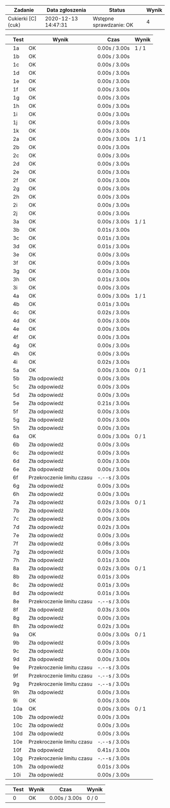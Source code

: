 | Zadanie | Data zgłoszenia | Status | Wynik |
| --- | --- | --- | --- |
| Cukierki [C] (cuk) | 2020-12-13 14:47:31 |  Wstępne sprawdzanie: OK  |  4  |

|  | Test | Wynik | Czas | Wynik |
| --- | --- | --- | --- | --- |
|  |  1a      |  OK  |  0.00s / 3.00s  |  1 / 1  |
|  |  1b      |  OK  |  0.00s / 3.00s  |
|  |  1c      |  OK  |  0.00s / 3.00s  |
|  |  1d      |  OK  |  0.00s / 3.00s  |
|  |  1e      |  OK  |  0.00s / 3.00s  |
|  |  1f      |  OK  |  0.00s / 3.00s  |
|  |  1g      |  OK  |  0.00s / 3.00s  |
|  |  1h      |  OK  |  0.00s / 3.00s  |
|  |  1i      |  OK  |  0.00s / 3.00s  |
|  |  1j      |  OK  |  0.00s / 3.00s  |
|  |  1k      |  OK  |  0.00s / 3.00s  |
|  |  2a      |  OK  |  0.00s / 3.00s  |  1 / 1  |
|  |  2b      |  OK  |  0.00s / 3.00s  |
|  |  2c      |  OK  |  0.00s / 3.00s  |
|  |  2d      |  OK  |  0.00s / 3.00s  |
|  |  2e      |  OK  |  0.00s / 3.00s  |
|  |  2f      |  OK  |  0.00s / 3.00s  |
|  |  2g      |  OK  |  0.00s / 3.00s  |
|  |  2h      |  OK  |  0.00s / 3.00s  |
|  |  2i      |  OK  |  0.00s / 3.00s  |
|  |  2j      |  OK  |  0.00s / 3.00s  |
|  |  3a      |  OK  |  0.00s / 3.00s  |  1 / 1  |
|  |  3b      |  OK  |  0.01s / 3.00s  |
|  |  3c      |  OK  |  0.01s / 3.00s  |
|  |  3d      |  OK  |  0.01s / 3.00s  |
|  |  3e      |  OK  |  0.00s / 3.00s  |
|  |  3f      |  OK  |  0.00s / 3.00s  |
|  |  3g      |  OK  |  0.00s / 3.00s  |
|  |  3h      |  OK  |  0.01s / 3.00s  |
|  |  3i      |  OK  |  0.00s / 3.00s  |
|  |  4a      |  OK  |  0.00s / 3.00s  |  1 / 1  |
|  |  4b      |  OK  |  0.01s / 3.00s  |
|  |  4c      |  OK  |  0.02s / 3.00s  |
|  |  4d      |  OK  |  0.00s / 3.00s  |
|  |  4e      |  OK  |  0.00s / 3.00s  |
|  |  4f      |  OK  |  0.00s / 3.00s  |
|  |  4g      |  OK  |  0.00s / 3.00s  |
|  |  4h      |  OK  |  0.00s / 3.00s  |
|  |  4i      |  OK  |  0.02s / 3.00s  |
|  |  5a      |  OK  |  0.00s / 3.00s  |  0 / 1  |
|  |  5b      |  Zła odpowiedź  |  0.00s / 3.00s  |
|  |  5c      |  Zła odpowiedź  |  0.00s / 3.00s  |
|  |  5d      |  Zła odpowiedź  |  0.00s / 3.00s  |
|  |  5e      |  Zła odpowiedź  |  0.21s / 3.00s  |
|  |  5f      |  Zła odpowiedź  |  0.00s / 3.00s  |
|  |  5g      |  Zła odpowiedź  |  0.00s / 3.00s  |
|  |  5h      |  Zła odpowiedź  |  0.00s / 3.00s  |
|  |  6a      |  OK  |  0.00s / 3.00s  |  0 / 1  |
|  |  6b      |  Zła odpowiedź  |  0.00s / 3.00s  |
|  |  6c      |  Zła odpowiedź  |  0.00s / 3.00s  |
|  |  6d      |  Zła odpowiedź  |  0.00s / 3.00s  |
|  |  6e      |  Zła odpowiedź  |  0.00s / 3.00s  |
|  |  6f      |  Przekroczenie limitu czasu  |  -.--s / 3.00s  |
|  |  6g      |  Zła odpowiedź  |  0.00s / 3.00s  |
|  |  6h      |  Zła odpowiedź  |  0.00s / 3.00s  |
|  |  7a      |  Zła odpowiedź  |  0.02s / 3.00s  |  0 / 1  |
|  |  7b      |  Zła odpowiedź  |  0.00s / 3.00s  |
|  |  7c      |  Zła odpowiedź  |  0.00s / 3.00s  |
|  |  7d      |  Zła odpowiedź  |  0.02s / 3.00s  |
|  |  7e      |  Zła odpowiedź  |  0.00s / 3.00s  |
|  |  7f      |  Zła odpowiedź  |  0.06s / 3.00s  |
|  |  7g      |  Zła odpowiedź  |  0.00s / 3.00s  |
|  |  7h      |  Zła odpowiedź  |  0.01s / 3.00s  |
|  |  8a      |  Zła odpowiedź  |  0.02s / 3.00s  |  0 / 1  |
|  |  8b      |  Zła odpowiedź  |  0.01s / 3.00s  |
|  |  8c      |  Zła odpowiedź  |  0.01s / 3.00s  |
|  |  8d      |  Zła odpowiedź  |  0.01s / 3.00s  |
|  |  8e      |  Przekroczenie limitu czasu  |  -.--s / 3.00s  |
|  |  8f      |  Zła odpowiedź  |  0.03s / 3.00s  |
|  |  8g      |  Zła odpowiedź  |  0.00s / 3.00s  |
|  |  8h      |  Zła odpowiedź  |  0.02s / 3.00s  |
|  |  9a      |  OK  |  0.00s / 3.00s  |  0 / 1  |
|  |  9b      |  Zła odpowiedź  |  0.00s / 3.00s  |
|  |  9c      |  Zła odpowiedź  |  0.00s / 3.00s  |
|  |  9d      |  Zła odpowiedź  |  0.00s / 3.00s  |
|  |  9e      |  Przekroczenie limitu czasu  |  -.--s / 3.00s  |
|  |  9f      |  Przekroczenie limitu czasu  |  -.--s / 3.00s  |
|  |  9g      |  Przekroczenie limitu czasu  |  -.--s / 3.00s  |
|  |  9h      |  Zła odpowiedź  |  0.00s / 3.00s  |
|  |  9i      |  OK  |  0.00s / 3.00s  |
|  |  10a      |  OK  |  0.00s / 3.00s  |  0 / 1  |
|  |  10b      |  Zła odpowiedź  |  0.00s / 3.00s  |
|  |  10c      |  Zła odpowiedź  |  0.00s / 3.00s  |
|  |  10d      |  Zła odpowiedź  |  0.00s / 3.00s  |
|  |  10e      |  Przekroczenie limitu czasu  |  -.--s / 3.00s  |
|  |  10f      |  Zła odpowiedź  |  0.41s / 3.00s  |
|  |  10g      |  Przekroczenie limitu czasu  |  -.--s / 3.00s  |
|  |  10h      |  Zła odpowiedź  |  0.01s / 3.00s  |
|  |  10i      |  Zła odpowiedź  |  0.00s / 3.00s  |

|  | Test | Wynik | Czas | Wynik |
| --- | --- | --- | --- | --- |
|  |  0      |  OK  |  0.00s / 3.00s  |  0 / 0  |
